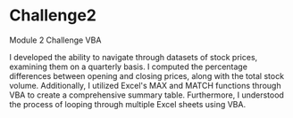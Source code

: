 # Challenge2
Module 2 Challenge VBA

I developed the ability to navigate through datasets of stock prices, examining them on a quarterly basis. I computed the percentage differences between opening and closing prices, along with the total stock volume. Additionally, I utilized Excel's MAX and MATCH functions through VBA to create a comprehensive summary table. Furthermore, I understood the process of looping through multiple Excel sheets using VBA.
